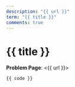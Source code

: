 ```yaml
---
description: "{{ url }}"
term: "{{ title }}"
comments: true
---
```


# {{ title }}

**Problem Page**: <{{ url }}>

```{{ lang }}
{{ code }}
```
